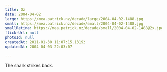 ```yaml
---
title: Oz
date: 2004-04-02
large: https://mea.patrick.nz/decade/large/2004-04-02-1488.jpg
small: https://mea.patrick.nz/decade/small/2004-04-02-1488.jpg
smallRetina: https://mea.patrick.nz/decade/small/2004-04-02-1488@2x.jpg
flickrUrl: null
photoId: null
createdAt: 2011-01-30 11:07:15.13192
updatedAt: 2004-04-03 22:03:07

---
```

The shark strikes back.
